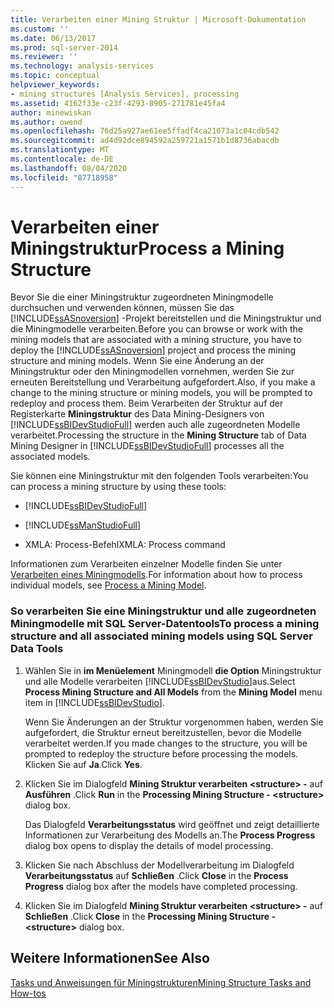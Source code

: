 ```yaml
---
title: Verarbeiten einer Mining Struktur | Microsoft-Dokumentation
ms.custom: ''
ms.date: 06/13/2017
ms.prod: sql-server-2014
ms.reviewer: ''
ms.technology: analysis-services
ms.topic: conceptual
helpviewer_keywords:
- mining structures [Analysis Services], processing
ms.assetid: 4162f33e-c23f-4293-8905-271781e45fa4
author: minewiskan
ms.author: owend
ms.openlocfilehash: 76d25a927ae61ee5ffadf4ca21073a1c04cdb542
ms.sourcegitcommit: ad4d92dce894592a259721a1571b1d8736abacdb
ms.translationtype: MT
ms.contentlocale: de-DE
ms.lasthandoff: 08/04/2020
ms.locfileid: "87718958"
---
```

# <a name="process-a-mining-structure"></a><span data-ttu-id="9481e-102">Verarbeiten einer Miningstruktur</span><span class="sxs-lookup"><span data-stu-id="9481e-102">Process a Mining Structure</span></span>
  <span data-ttu-id="9481e-103">Bevor Sie die einer Miningstruktur zugeordneten Miningmodelle durchsuchen und verwenden können, müssen Sie das [!INCLUDE[ssASnoversion](../../includes/ssasnoversion-md.md)] -Projekt bereitstellen und die Miningstruktur und die Miningmodelle verarbeiten.</span><span class="sxs-lookup"><span data-stu-id="9481e-103">Before you can browse or work with the mining models that are associated with a mining structure, you have to deploy the [!INCLUDE[ssASnoversion](../../includes/ssasnoversion-md.md)] project and process the mining structure and mining models.</span></span> <span data-ttu-id="9481e-104">Wenn Sie eine Änderung an der Miningstruktur oder den Miningmodellen vornehmen, werden Sie zur erneuten Bereitstellung und Verarbeitung aufgefordert.</span><span class="sxs-lookup"><span data-stu-id="9481e-104">Also, if you make a change to the mining structure or mining models, you will be prompted to redeploy and process them.</span></span> <span data-ttu-id="9481e-105">Beim Verarbeiten der Struktur auf der Registerkarte **Miningstruktur** des Data Mining-Designers von [!INCLUDE[ssBIDevStudioFull](../../includes/ssbidevstudiofull-md.md)] werden auch alle zugeordneten Modelle verarbeitet.</span><span class="sxs-lookup"><span data-stu-id="9481e-105">Processing the structure in the **Mining Structure** tab of Data Mining Designer in [!INCLUDE[ssBIDevStudioFull](../../includes/ssbidevstudiofull-md.md)] processes all the associated models.</span></span>  
  
 <span data-ttu-id="9481e-106">Sie können eine Miningstruktur mit den folgenden Tools verarbeiten:</span><span class="sxs-lookup"><span data-stu-id="9481e-106">You can process a mining structure by using these tools:</span></span>  
  
-   [!INCLUDE[ssBIDevStudioFull](../../includes/ssbidevstudiofull-md.md)]  
  
-   [!INCLUDE[ssManStudioFull](../../includes/ssmanstudiofull-md.md)]  
  
-   <span data-ttu-id="9481e-107">XMLA: Process-Befehl</span><span class="sxs-lookup"><span data-stu-id="9481e-107">XMLA: Process command</span></span>  
  
 <span data-ttu-id="9481e-108">Informationen zum Verarbeiten einzelner Modelle finden Sie unter [Verarbeiten eines Miningmodells](process-a-mining-model.md).</span><span class="sxs-lookup"><span data-stu-id="9481e-108">For information about how to process individual models, see [Process a Mining Model](process-a-mining-model.md).</span></span>  
  
### <a name="to-process-a-mining-structure-and-all-associated-mining-models-using-sql-server-data-tools"></a><span data-ttu-id="9481e-109">So verarbeiten Sie eine Miningstruktur und alle zugeordneten Miningmodelle mit SQL Server-Datentools</span><span class="sxs-lookup"><span data-stu-id="9481e-109">To process a mining structure and all associated mining models using SQL Server Data Tools</span></span>  
  
1.  <span data-ttu-id="9481e-110">Wählen Sie in **im Menüelement** Miningmodell **die Option** Miningstruktur und alle Modelle verarbeiten [!INCLUDE[ssBIDevStudio](../../includes/ssbidevstudio-md.md)]aus.</span><span class="sxs-lookup"><span data-stu-id="9481e-110">Select **Process Mining Structure and All Models** from the **Mining Model** menu item in [!INCLUDE[ssBIDevStudio](../../includes/ssbidevstudio-md.md)].</span></span>  
  
     <span data-ttu-id="9481e-111">Wenn Sie Änderungen an der Struktur vorgenommen haben, werden Sie aufgefordert, die Struktur erneut bereitzustellen, bevor die Modelle verarbeitet werden.</span><span class="sxs-lookup"><span data-stu-id="9481e-111">If you made changes to the structure, you will be prompted to redeploy the structure before processing the models.</span></span> <span data-ttu-id="9481e-112">Klicken Sie auf **Ja**.</span><span class="sxs-lookup"><span data-stu-id="9481e-112">Click **Yes**.</span></span>  
  
2.  <span data-ttu-id="9481e-113">Klicken Sie im Dialogfeld **Mining Struktur verarbeiten \<structure> -** auf **Ausführen** .</span><span class="sxs-lookup"><span data-stu-id="9481e-113">Click **Run** in the **Processing Mining Structure - \<structure>** dialog box.</span></span>  
  
     <span data-ttu-id="9481e-114">Das Dialogfeld **Verarbeitungsstatus** wird geöffnet und zeigt detaillierte Informationen zur Verarbeitung des Modells an.</span><span class="sxs-lookup"><span data-stu-id="9481e-114">The **Process Progress** dialog box opens to display the details of model processing.</span></span>  
  
3.  <span data-ttu-id="9481e-115">Klicken Sie nach Abschluss der Modellverarbeitung im Dialogfeld **Verarbeitungsstatus** auf **Schließen** .</span><span class="sxs-lookup"><span data-stu-id="9481e-115">Click **Close** in the **Process Progress** dialog box after the models have completed processing.</span></span>  
  
4.  <span data-ttu-id="9481e-116">Klicken Sie im Dialogfeld **Mining Struktur verarbeiten \<structure> -** auf **Schließen** .</span><span class="sxs-lookup"><span data-stu-id="9481e-116">Click **Close** in the **Processing Mining Structure - \<structure>** dialog box.</span></span>  
  
## <a name="see-also"></a><span data-ttu-id="9481e-117">Weitere Informationen</span><span class="sxs-lookup"><span data-stu-id="9481e-117">See Also</span></span>  
 [<span data-ttu-id="9481e-118">Tasks und Anweisungen für Miningstrukturen</span><span class="sxs-lookup"><span data-stu-id="9481e-118">Mining Structure Tasks and How-tos</span></span>](mining-structure-tasks-and-how-tos.md)  
  
  

